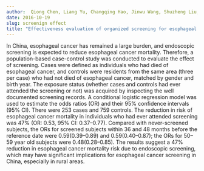 ```yaml
---
author:  Qiong Chen, Liang Yu, Changqing Hao, Jinwu Wang, Shuzheng Liu, Meng Zhang, Shaokai Zhang, Lanwei Guo, Peiliang Quan, Patrick Germain, Yawei Zhang, Xibin Sun. 
date: 2016-10-19
slug: screenign effect
title: "Effectiveness evaluation of organized screening for esophageal cancer: a case-control study in Linzhou city, China."
---
```


In China, esophageal cancer has remained a large burden, and endoscopic screening is expected to reduce esophageal cancer mortality. Therefore, a population-based case-control study was conducted to evaluate the effect of screening. Cases were defined as individuals who had died of esophageal cancer, and controls were residents from the same area (three per case) who had not died of esophageal cancer, matched by gender and birth year. The exposure status (whether cases and controls had ever attended the screening or not) was acquired by inspecting the well documented screening records. A conditional logistic regression model was used to estimate the odds ratios (OR) and their 95% confidence intervals (95% CI). There were 253 cases and 759 controls. The reduction in risk of esophageal cancer mortality in individuals who had ever attended screening was 47% (OR: 0.53, 95% CI: 0.37–0.77). Compared with never-screened subjects, the ORs for screened subjects within 36 and 48 months before the reference date were 0.59(0.39–0.89) and 0.59(0.40–0.87); the ORs for 50–59 year old subjects were 0.48(0.28–0.85). The results suggest a 47% reduction in esophageal cancer mortality risk due to endoscopic screening, which may have significant implications for esophageal cancer screening in China, especially in rural areas.

